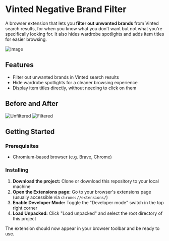 # Vinted Negative Brand Filter

A browser extension that lets you **filter out unwanted brands** from Vinted search results, for when you know what you don't want but not what you're specifically looking for. It also hides wardrobe spotlights and adds item titles for easier browsing.

![image](https://github.com/user-attachments/assets/e640d278-8e6f-4241-b6bf-f412b5fff3af)

## Features

- Filter out unwanted brands in Vinted search results
- Hide wardrobe spotlights for a cleaner browsing experience
- Display item titles directly, without needing to click on them

## Before and After
![Unfiltered](https://github.com/user-attachments/assets/76d24f73-2d75-4798-80e6-0a90bb725529)
![Filtered](https://github.com/user-attachments/assets/4b24b083-1550-42e1-8fa6-3f191763b368)


## Getting Started
### Prerequisites

- Chromium-based browser (e.g. Brave, Chrome)

### Installing

1.  **Download the project:** Clone or download this repository to your local machine
2. **Open the Extensions page:** Go to your browser's extensions page (usually accessible via `chrome://extensions/`)
3.  **Enable Developer Mode:** Toggle the "Developer mode" switch in the top right corner
4.  **Load Unpacked:** Click "Load unpacked" and select the root directory of this project

The extension should now appear in your browser toolbar and be ready to use.
